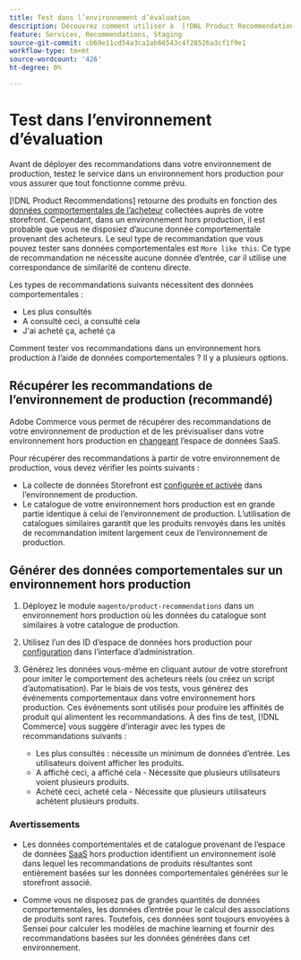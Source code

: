 ```yaml
---
title: Test dans l’environnement d’évaluation
description: Découvrez comment utiliser à  [!DNL Product Recommendations] ’aide de votre environnement de production dans votre environnement d’évaluation à des fins de test.
feature: Services, Recommendations, Staging
source-git-commit: cb69e11cd54a3ca1ab66543c4f28526a3cf1f9e1
workflow-type: tm+mt
source-wordcount: '426'
ht-degree: 0%

---
```


# Test dans l’environnement d’évaluation

Avant de déployer des recommandations dans votre environnement de production, testez le service dans un environnement hors production pour vous assurer que tout fonctionne comme prévu.

[!DNL Product Recommendations] retourne des produits en fonction des [données comportementales de l’acheteur](events.md) collectées auprès de votre storefront. Cependant, dans un environnement hors production, il est probable que vous ne disposiez d’aucune donnée comportementale provenant des acheteurs. Le seul type de recommandation que vous pouvez tester sans données comportementales est `More like this`. Ce type de recommandation ne nécessite aucune donnée d’entrée, car il utilise une correspondance de similarité de contenu directe.

Les types de recommandations suivants nécessitent des données comportementales :

- Les plus consultés
- A consulté ceci, a consulté cela
- J&#39;ai acheté ça, acheté ça

Comment tester vos recommandations dans un environnement hors production à l’aide de données comportementales ? Il y a plusieurs options.

## Récupérer les recommandations de l’environnement de production (recommandé)

Adobe Commerce vous permet de récupérer des recommandations de votre environnement de production et de les prévisualiser dans votre environnement hors production en [changeant](settings.md) l’espace de données SaaS.

Pour récupérer des recommandations à partir de votre environnement de production, vous devez vérifier les points suivants :

- La collecte de données Storefront est [configurée et activée](install-configure.md) dans l’environnement de production.
- Le catalogue de votre environnement hors production est en grande partie identique à celui de l’environnement de production. L’utilisation de catalogues similaires garantit que les produits renvoyés dans les unités de recommandation imitent largement ceux de l’environnement de production.

## Générer des données comportementales sur un environnement hors production

1. Déployez le module `magento/product-recommendations` dans un environnement hors production où les données du catalogue sont similaires à votre catalogue de production.

1. Utilisez l’un des ID d’espace de données hors production pour [configuration](../landing/saas.md#saas-configuration) dans l’interface d’administration.

1. Générez les données vous-même en cliquant autour de votre storefront pour imiter le comportement des acheteurs réels (ou créez un script d’automatisation). Par le biais de vos tests, vous générez des événements comportementaux dans votre environnement hors production. Ces événements sont utilisés pour produire les affinités de produit qui alimentent les recommandations. À des fins de test, [!DNL Commerce] vous suggère d’interagir avec les types de recommandations suivants :

   - Les plus consultés : nécessite un minimum de données d’entrée. Les utilisateurs doivent afficher les produits.
   - A affiché ceci, a affiché cela - Nécessite que plusieurs utilisateurs voient plusieurs produits.
   - Acheté ceci, acheté cela - Nécessite que plusieurs utilisateurs achètent plusieurs produits.

### Avertissements

- Les données comportementales et de catalogue provenant de l’espace de données [SaaS](../landing/saas.md#saas-configuration) hors production identifient un environnement isolé dans lequel les recommandations de produits résultantes sont entièrement basées sur les données comportementales générées sur le storefront associé.

- Comme vous ne disposez pas de grandes quantités de données comportementales, les données d’entrée pour le calcul des associations de produits sont rares. Toutefois, ces données sont toujours envoyées à Sensei pour calculer les modèles de machine learning et fournir des recommandations basées sur les données générées dans cet environnement.
